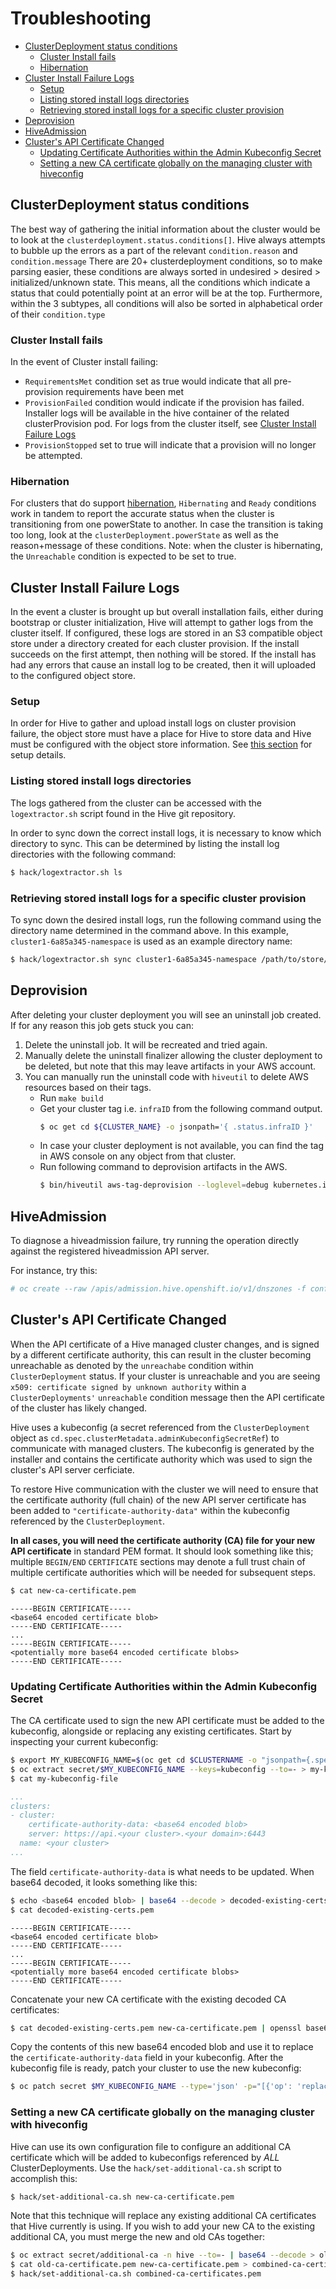 # Troubleshooting

- [ClusterDeployment status conditions](#clusterdeployment-status-conditions)
  - [Cluster Install fails](#cluster-install-fails)
  - [Hibernation](#hibernation)
- [Cluster Install Failure Logs](#cluster-install-failure-logs)
  - [Setup](#setup)
  - [Listing stored install logs directories](#listing-stored-install-logs-directories)
  - [Retrieving stored install logs for a specific cluster provision](#retrieving-stored-install-logs-for-a-specific-cluster-provision)
- [Deprovision](#deprovision)
- [HiveAdmission](#hiveadmission)
- [Cluster's API Certificate Changed](#clusters-api-certificate-changed)
  - [Updating Certificate Authorities within the Admin Kubeconfig Secret](#updating-certificate-authorities-within-the-admin-kubeconfig-secret)
  - [Setting a new CA certificate globally on the managing cluster with hiveconfig](#setting-a-new-ca-certificate-globally-on-the-managing-cluster-with-hiveconfig)

## ClusterDeployment status conditions

The best way of gathering the initial information about the cluster would be to look at the `clusterdeployment.status.conditions[]`. Hive always attempts to bubble up the errors as a part of the relevant `condition.reason` and `condition.message`
There are 20+ clusterdeployment conditions, so to make parsing easier, these conditions are always sorted  in undesired > desired > initialized/unknown state. This means,  all the conditions which indicate a status that could potentially point at an error will be at the top. Furthermore, within the 3 subtypes, all conditions will also be sorted in alphabetical order of their `condition.type`

### Cluster Install fails

In the event of Cluster install failing:

- `RequirementsMet` condition set as true would indicate that all pre-provision requirements have been met
- `ProvisionFailed` condition would indicate if the provision has failed. Installer logs will be available in the hive container of the related clusterProvision pod. For logs from the cluster itself, see [Cluster Install Failure Logs](#cluster-install-failure-logs)
- `ProvisionStopped` set to true will indicate that a provision will no longer be attempted.

### Hibernation

For clusters that do support [hibernation](./hibernating-clusters.md), `Hibernating` and `Ready` conditions work in tandem to report the accurate status when the cluster is transitioning from one powerState to another. In case the transition is taking too long, look at the `clusterDeployment.powerState` as well as the reason+message of these conditions.
Note: when the cluster is hibernating, the `Unreachable` condition is expected to be set to true.

## Cluster Install Failure Logs

In the event a cluster is brought up but overall installation fails, either during bootstrap or cluster initialization, Hive will attempt to gather logs from the cluster itself. If configured, these logs are stored in an S3 compatible object store under a directory created for each cluster provision. If the install succeeds on the first attempt, then nothing will be stored. If the install has had any errors that cause an install log to be created, then it will uploaded to the configured object store.

### Setup

In order for Hive to gather and upload install logs on cluster provision failure, the object store must have a place for Hive to store data and Hive must be configured with the object store information.
See [this section](using-hive.md#saving-logs-for-failed-provisions) for setup details.

### Listing stored install logs directories

The logs gathered from the cluster can be accessed with the `logextractor.sh` script found in the Hive git repository.

In order to sync down the correct install logs, it is necessary to know which directory to sync. This can be determined by listing the install log directories with the following command:

```bash
$ hack/logextractor.sh ls
```

### Retrieving stored install logs for a specific cluster provision

To sync down the desired install logs, run the following command using the directory name determined in the command above. In this example, `cluster1-6a85a345-namespace` is used as an example directory name:

```bash
$ hack/logextractor.sh sync cluster1-6a85a345-namespace /path/to/store/the/logs
```

## Deprovision

After deleting your cluster deployment you will see an uninstall job created. If for any reason this job gets stuck you can:

 1. Delete the uninstall job. It will be recreated and tried again.
 2. Manually delete the uninstall finalizer allowing the cluster deployment to be deleted, but note that this may leave artifacts in your AWS account.
 3. You can manually run the uninstall code with `hiveutil` to delete AWS resources based on their tags.
    * Run `make build`
    * Get your cluster tag i.e. `infraID` from the following command output.
      ```bash
      $ oc get cd ${CLUSTER_NAME} -o jsonpath='{ .status.infraID }'
      ```
    * In case your cluster deployment is not available, you can find the tag in AWS console on any object from that cluster.
    * Run following command to deprovision artifacts in the AWS.
      ```bash
      $ bin/hiveutil aws-tag-deprovision --loglevel=debug kubernetes.io/cluster/<infraID>=owned sigs.k8s.io/cluster-api-provider-aws/cluster/<infraID>=owned
      ```

## HiveAdmission

To diagnose a hiveadmission failure, try running the operation directly against the registered hiveadmission API server.

For instance, try this:
```sh
# oc create --raw /apis/admission.hive.openshift.io/v1/dnszones -f config/samples/hiveadmission-review-failure.json -v 8 | jq
```

## Cluster's API Certificate Changed

When the API certificate of a Hive managed cluster changes, and is signed by a different certificate authority, this can result in the cluster becoming unreachable as denoted by the `unreachabe` condition within `ClusterDeployment` status. If your cluster is unreachable and you are seeing `x509: certificate signed by unknown authority` within a `ClusterDeployments'` `unreachable` condition message then the API certificate of the cluster has likely changed.

Hive uses a kubeconfig (a secret referenced from the `ClusterDeployment` object as `cd.spec.clusterMetadata.adminKubeconfigSecretRef`) to communicate with managed clusters. The kubeconfig is generated by the installer and contains the certificate authority which was used to sign the cluster's API server cerficiate.

To restore Hive communication with the cluster we will need to ensure that the certificate authority (full chain) of the new API server certificate has been added to `"certificate-authority-data"` within the kubeconfig referenced by the `ClusterDeployment`.

**In all cases, you will need the certificate authority (CA) file for your new API certificate** in standard PEM format. It should look something like this; multiple `BEGIN/END` `CERTIFICATE` sections may denote a full trust chain of multiple certificate authorities which will be needed for subsequent steps.
```sh
$ cat new-ca-certificate.pem
```

```
-----BEGIN CERTIFICATE-----
<base64 encoded certificate blob>
-----END CERTIFICATE-----
...
-----BEGIN CERTIFICATE-----
<potentially more base64 encoded certificate blobs>
-----END CERTIFICATE-----
```

### Updating Certificate Authorities within the Admin Kubeconfig Secret

The CA certificate used to sign the new API certificate must be added to the kubeconfig, alongside or replacing any existing certificates. Start by inspecting your current kubeconfig:

```sh
$ export MY_KUBECONFIG_NAME=$(oc get cd $CLUSTERNAME -o "jsonpath={.spec.clusterMetadata.adminKubeconfigSecretRef.name}")
$ oc extract secret/$MY_KUBECONFIG_NAME --keys=kubeconfig --to=- > my-kubeconfig-file
$ cat my-kubeconfig-file
```

```yaml
...
clusters:
- cluster:
    certificate-authority-data: <base64 encoded blob>
    server: https://api.<your cluster>.<your domain>:6443
  name: <your cluster>
...
```

The field `certificate-authority-data` is what needs to be updated. When base64 decoded, it looks something like this:

```sh
$ echo <base64 encoded blob> | base64 --decode > decoded-existing-certs.pem
$ cat decoded-existing-certs.pem
```

```
-----BEGIN CERTIFICATE-----
<base64 encoded certificate blob>
-----END CERTIFICATE-----
...
-----BEGIN CERTIFICATE-----
<potentially more base64 encoded certificate blobs>
-----END CERTIFICATE-----
```

Concatenate your new CA certificate with the existing decoded CA certificates:

```sh
$ cat decoded-existing-certs.pem new-ca-certificate.pem | openssl base64 -A
```

Copy the contents of this new base64 encoded blob and use it to replace the `certificate-authority-data` field in your kubeconfig. After the kubeconfig file is ready, patch your cluster to use the new kubeconfig:

```sh
$ oc patch secret $MY_KUBECONFIG_NAME --type='json' -p="[{'op': 'replace', 'path': '/data/kubeconfig', 'value': '$(openssl base64 -A -in my-updated-kubeconfig-file)'},{'op': 'replace', 'path': '/data/raw-kubeconfig', 'value': '$(openssl base64 -A -in my-updated-kubeconfig-file)'}]"
```

### Setting a new CA certificate globally on the managing cluster with hiveconfig

Hive can use its own configuration file to configure an additional CA certificate which will be added to kubeconfigs referenced by _ALL_ ClusterDeployments.  Use the `hack/set-additional-ca.sh` script to accomplish this:

```sh
$ hack/set-additional-ca.sh new-ca-certificate.pem
```

Note that this technique will replace any existing additional CA certificates that Hive currently is using.  If you wish to add your new CA to the existing additional CA, you must merge the new and old CAs together:

```sh
$ oc extract secret/additional-ca -n hive --to=- | base64 --decode > old-ca-certificate.pem
$ cat old-ca-certificate.pem new-ca-certificate.pem > combined-ca-certificates.pem
$ hack/set-additional-ca.sh combined-ca-certificates.pem
```